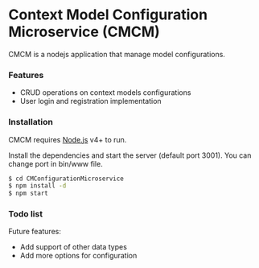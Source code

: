 # Context Model Configuration Microservice (CMCM)

CMCM is a nodejs application that manage model configurations.
### Features

  - CRUD operations on context models configurations
  - User login and registration implementation

### Installation
CMCM requires [Node.js](https://nodejs.org/) v4+ to run.

Install the dependencies and start the server (default port 3001).
You can change port in bin/www file.

```sh
$ cd CMConfigurationMicroservice
$ npm install -d
$ npm start
```

### Todo list

Future features:
   - Add support of other data types
   - Add more options for configuration
 
